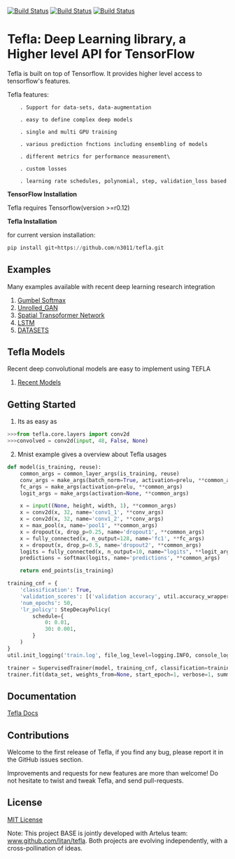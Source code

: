 [![Build Status](https://img.shields.io/badge/docs-latest-brightgreen.svg?style=flat)](https://n3011.github.io/tefla/)
[![Build Status](https://travis-ci.org/n3011/tefla.svg?branch=master)](https://travis-ci.org/n3011/tefla)
[![Build Status](https://img.shields.io/badge/license-MIT-blue.svg)](https://github.com/n3011/tefla/blob/master/LICENSE)
# Tefla: Deep Learning library, a Higher level API for TensorFlow

Tefla is built on top of Tensorflow. It provides higher level access to tensorflow's features.  

Tefla features:

        . Support for data-sets, data-augmentation

        . easy to define complex deep models

        . single and multi GPU training

        . various prediction fnctions including ensembling of models

        . different metrics for performance measurement\

        . custom losses

        . learning rate schedules, polynomial, step, validation_loss based



**TensorFlow Installation**

Tefla requires Tensorflow(version >=r0.12)

**Tefla Installation**

for current version installation:
```python
pip install git+https://github.com/n3011/tefla.git
```
## Examples
Many examples available with recent deep learning research integration

1. [Gumbel Softmax](https://github.com/n3011/tefla/examples/autoencoder)  
2. [Unrolled_GAN](https://github.com/n3011/tefla/examples/unrolled_gan)
3. [Spatial Transoformer Network](https://github.com/n3011/tefla/examples/spatial_transformer)
4. [LSTM](https://github.com/n3011/tefla/examples/lstm_rnn)
5. [DATASETS](https://github.com/n3011/tefla/examples/datasets)


## Tefla Models
Recent deep convolutional models are easy to implement using TEFLA
 
1. [Recent Models](https://github.com/n3011/tefla/models)

## Getting Started

1. Its as easy as
```python
>>>from tefla.core.layers import conv2d
>>>convolved = conv2d(input, 48, False, None)

```


2. Mnist example gives a overview about Tefla usages
 
```python
def model(is_training, reuse):
    common_args = common_layer_args(is_training, reuse)
    conv_args = make_args(batch_norm=True, activation=prelu, **common_args)
    fc_args = make_args(activation=prelu, **common_args)
    logit_args = make_args(activation=None, **common_args)

    x = input((None, height, width, 1), **common_args)
    x = conv2d(x, 32, name='conv1_1', **conv_args)
    x = conv2d(x, 32, name='conv1_2', **conv_args)
    x = max_pool(x, name='pool1', **common_args)
    x = dropout(x, drop_p=0.25, name='dropout1', **common_args)
    x = fully_connected(x, n_output=128, name='fc1', **fc_args)
    x = dropout(x, drop_p=0.5, name='dropout2', **common_args)
    logits = fully_connected(x, n_output=10, name="logits", **logit_args)
    predictions = softmax(logits, name='predictions', **common_args)

    return end_points(is_training)

training_cnf = {
    'classification': True,
    'validation_scores': [('validation accuracy', util.accuracy_wrapper), ('validation kappa', util.kappa_wrapper)],
    'num_epochs': 50,
    'lr_policy': StepDecayPolicy(
        schedule={
            0: 0.01,
            30: 0.001,
        }
    )
}
util.init_logging('train.log', file_log_level=logging.INFO, console_log_level=logging.INFO)

trainer = SupervisedTrainer(model, training_cnf, classification=training_cnf['classification'])
trainer.fit(data_set, weights_from=None, start_epoch=1, verbose=1, summary_every=10)
```

## Documentation

[Tefla Docs](https://n3011.github.io/tefla/)


## Contributions

Welcome to the first release of Tefla, if you find any bug, please report it in the GitHub issues section.

Improvements and requests for new features are more than welcome! Do not hesitate to twist and tweak Tefla, and send pull-requests.


## License

[MIT License](https://n3011.github.io/tefla/license/)

Note: This project BASE is jointly developed with Artelus team: www.github.com/litan/tefla. Both projects are evolving independently, with a cross-pollination of ideas.
